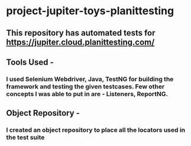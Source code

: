 # project-jupiter-toys-planittesting
## This repository has automated tests for https://jupiter.cloud.planittesting.com/ 
## Tools Used - 
### I used Selenium Webdriver, Java, TestNG for building the framework and testing the given testcases. Few other concepts I was able to put in are - Listeners, ReportNG.
## Object Repository - 
### I created an object repository to place all the locators used in the test suite
